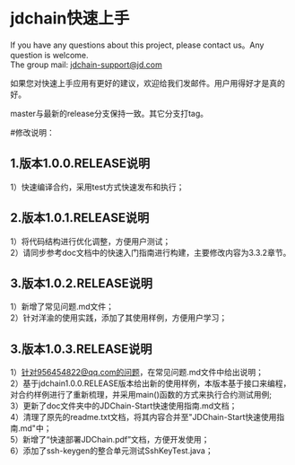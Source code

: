 jdchain快速上手
====
If you have any questions about this project, please contact us。Any question is welcome.  
The group mail: [jdchain-support@jd.com](jdchain-support@jd.com)
 
如果您对快速上手应用有更好的建议，欢迎给我们发邮件。用户用得好才是真的好。

master与最新的release分支保持一致。其它分支打tag。

#修改说明：
## 1.版本1.0.0.RELEASE说明  
1）快速编译合约，采用test方式快速发布和执行；  

## 2.版本1.0.1.RELEASE说明  
1）将代码结构进行优化调整，方便用户测试；  
2）请同步参考doc文档中的快速入门指南进行构建，主要修改内容为3.3.2章节。

## 3.版本1.0.2.RELEASE说明
1）新增了常见问题.md文件；  
2）针对洋渝的使用实践，添加了其使用样例，方便用户学习；

## 3.版本1.0.3.RELEASE说明
1）针对956454822@qq.com的问题，在常见问题.md文件中给出说明；  
2）基于jdchain1.0.0.RELEASE版本给出新的使用样例，本版本基于接口来编程，对合约样例进行了重新梳理，并采用main()函数的方式来执行合约测试用例;  
3）更新了doc文件夹中的JDChain-Start快速使用指南.md文档；  
4）清理了原先的readme.txt文档，将其内容合并至"JDChain-Start快速使用指南.md"中；  
5）新增了“快速部署JDChain.pdf”文档，方便开发使用；   
6）添加了ssh-keygen的整合单元测试SshKeyTest.java； 

